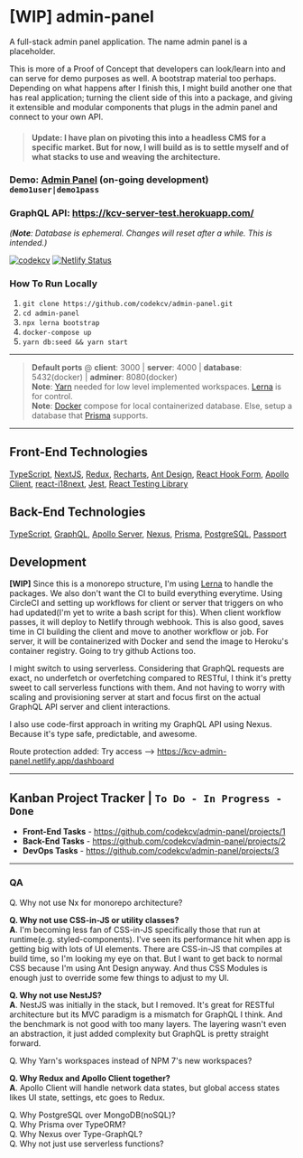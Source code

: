 # [WIP] admin-panel
A full-stack admin panel application. The name admin panel is a placeholder.

This is more of a Proof of Concept that developers can look/learn into and can serve for demo purposes as well. A bootstrap material too perhaps. Depending on what happens after I finish this, I might build another one that has real application; turning the client side of this into a package, and giving it extensible and modular components that plugs in the admin panel and connect to your own API.

> #### Update: I have plan on pivoting this into a headless CMS for a specific market. But for now, I will build as is to settle myself and of what stacks to use and weaving the architecture.

### Demo: <a href="https://kcv-admin-panel.netlify.app" target="_blank" rel="noopener noreferrer">Admin Panel</a> (on-going development) `demo1user|demo1pass`
### GraphQL API: https://kcv-server-test.herokuapp.com/
*(**Note**: Database is ephemeral. Changes will reset after a while. This is intended.)*


[![codekcv](https://circleci.com/gh/codekcv/admin-panel.svg?style=shield)](https://app.circleci.com/pipelines/github/codekcv/admin-panel) [![Netlify Status](https://api.netlify.com/api/v1/badges/1c25043f-9715-4b31-b377-bffcf4fdfa65/deploy-status)](https://app.netlify.com/sites/kcv-admin-panel/deploys)

### How To Run Locally
1. `git clone https://github.com/codekcv/admin-panel.git`
2. `cd admin-panel`
3. `npx lerna bootstrap`
4. `docker-compose up`
5. `yarn db:seed && yarn start`

---

> **Default ports** @ **client**: 3000 | **server**: 4000  |  **database**: 5432(docker) | **adminer**: 8080(docker)  
> **Note**: [Yarn](https://yarnpkg.com/) needed for low level implemented workspaces. [Lerna](https://github.com/lerna/lerna) is for control.  
> **Note**: [Docker](https://www.docker.com/) compose for local containerized database. Else, setup a database that [Prisma](https://www.prisma.io/) supports.

---

## Front-End Technologies
[TypeScript](https://www.typescriptlang.org/), [NextJS](https://nextjs.org/), [Redux](https://redux-toolkit.js.org/), [Recharts](https://recharts.org/), [Ant Design](https://ant.design/), [React Hook Form](https://react-hook-form.com/), [Apollo Client](https://www.apollographql.com/docs/react/), [react-i18next](https://react.i18next.com/), [Jest](https://jestjs.io/), [React Testing Library](https://testing-library.com/docs/react-testing-library/intro/)

## Back-End Technologies
[TypeScript](https://www.typescriptlang.org/), [GraphQL](https://graphql.org/), [Apollo Server](https://www.apollographql.com/docs/apollo-server/), [Nexus](https://nexusjs.org/), [Prisma](https://www.prisma.io/),  [PostgreSQL](https://www.postgresql.org/),  [Passport](http://www.passportjs.org/)  

## Development
**[WIP]** Since this is a monorepo structure, I'm using [Lerna](https://github.com/lerna/lerna) to handle the packages. We also don't want the CI to build everything everytime. Using CircleCI and setting up workflows for client or server that triggers on who had updated(I'm yet to write a bash script for this). When client workflow passes, it will deploy to Netlify through webhook. This is also good, saves time in CI building the client and move to another workflow or job. For server, it will be containerized with Docker and send the image to Heroku's container registry. Going to try github Actions too.

I might switch to using serverless. Considering that GraphQL requests are exact, no underfetch or overfetching compared to RESTful, I think it's pretty sweet to call serverless functions with them. And not having to worry with scaling and provisioning server at start and focus first on the actual GraphQL API server and client interactions.

I also use code-first approach in writing my GraphQL API using Nexus. Because it's type safe, predictable, and awesome.

Route protection added: Try access --> https://kcv-admin-panel.netlify.app/dashboard

---

## Kanban Project Tracker | `To Do - In Progress - Done`
* **Front-End Tasks** - https://github.com/codekcv/admin-panel/projects/1  
* **Back-End Tasks** - https://github.com/codekcv/admin-panel/projects/2  
* **DevOps Tasks** - https://github.com/codekcv/admin-panel/projects/3

---
### QA
Q. Why not use Nx for monorepo architecture?  

**Q. Why not use CSS-in-JS or utility classes?**  
**A**. I'm becoming less fan of CSS-in-JS specifically those that run at runtime(e.g. styled-components). I've seen its performance hit when app is getting big with lots of UI elements. There are CSS-in-JS that compiles at build time, so I'm looking my eye on that. But I want to get back to normal CSS because I'm using Ant Design anyway. And thus CSS Modules is enough just to override some few things to adjust to my UI.

**Q. Why not use NestJS?**  
**A**. NestJS was initially in the stack, but I removed. It's great for RESTful architecture but its MVC paradigm is a mismatch for GraphQL I think. And the benchmark is not good with too many layers. The layering wasn't even an abstraction, it just added complexity but GraphQL is pretty straight forward.

Q. Why Yarn's workspaces instead of NPM 7's new workspaces?  

**Q. Why Redux and Apollo Client together?**  
**A**. Apollo Client will handle network data states, but global access states likes UI state, settings, etc goes to Redux.

Q. Why PostgreSQL over MongoDB(noSQL)?  
Q. Why Prisma over TypeORM?  
Q. Why Nexus over Type-GraphQL?  
Q. Why not just use serverless functions?
